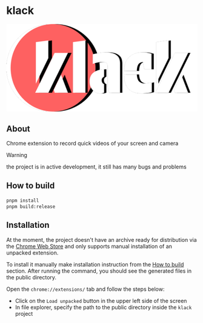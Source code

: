 # klack

<!-- markdownlint-disable MD033 -->
<p align="center">
  <img src="./docs/assets/lookup.png" alt="klack lookup">
</p>

## About

Chrome extension to record quick videos of your screen and camera

> [!WARNING]
> the project is in active development, it still has many bugs and problems

## How to build

```shell
pnpm install
pnpm build:release
```

## Installation

At the moment, the project doesn't have an archive ready for distribution via the [Chrome Web Store](https://chromewebstore.google.com/category/extensions) and only supports manual installation of an unpacked extension.

To install it manually make installation instruction from the [How to build](#how-to-build) section. After running the command, you should see the generated files in the public directory.

Open the `chrome://extensions/` tab and follow the steps below:

- Click on the `Load unpacked` button in the upper left side of the screen
- In file explorer, specify the path to the public directory inside the `klack` project
